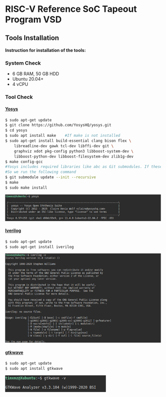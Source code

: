 

# RISC-V Reference SoC Tapeout Program VSD

## Tools Installation

#### Instruction for installation of the tools:

### **System Check**
- 6 GB RAM, 50 GB HDD
- Ubuntu 20.04+
- 4 vCPU

### **Tool Check**

#### <ins>**Yosys**</ins>
```bash
$ sudo apt-get update
$ git clone https://github.com/YosysHQ/yosys.git
$ cd yosys
$ sudo apt install make    #If make is not installed
$ sudo apt-get install build-essential clang bison flex \
    libreadline-dev gawk tcl-dev libffi-dev git \
    graphviz xdot pkg-config python3 libboost-system-dev \
    libboost-python-dev libboost-filesystem-dev zlib1g-dev
$ make config-gcc
#Yosys includes required libraries like abc as Git submodules. If these submodules are not initialized or updated correctly, make can encounter errors.
#So we run the following command
$ git submodule update --init --recursive
$ make 
$ sudo make install
```
![yosys Installation](Images/yosys_installation.jpeg)

#### <ins>**Iverilog**</ins>
```bash
$ sudo apt-get update
$ sudo apt-get install iverilog
```
![Iverilog Installation](Images/iverilog_installation.jpeg)

#### <ins>**gtkwave**</ins>
```bash
$ sudo apt-get update
$ sudo apt install gtkwave
```
![gtkwave Installation](Images/gtkwave_installation.jpeg)
